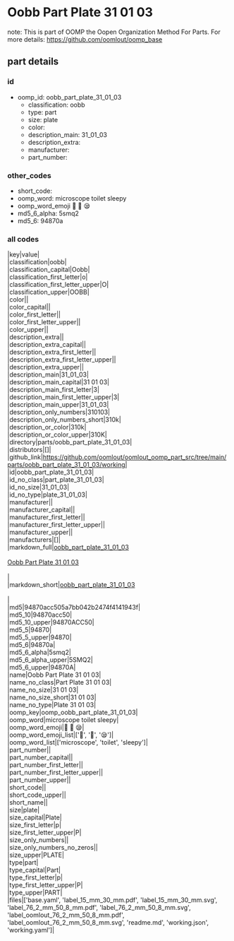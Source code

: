 # Oobb Part Plate 31 01 03  

note: This is part of OOMP the Oopen Organization Method For Parts. For more details: https://github.com/oomlout/oomp_base

##  part details





### id
* oomp_id: oobb_part_plate_31_01_03
  * classification: oobb
  * type: part
  * size: plate
  * color: 
  * description_main: 31_01_03
  * description_extra: 
  * manufacturer: 
  * part_number: 

### other_codes
* short_code: 
* oomp_word: microscope toilet sleepy
* oomp_word_emoji :microscope: :toilet: :sleepy:
* md5_6_alpha: 5smq2
* md5_6: 94870a

### all codes 
|key|value|  
|classification|oobb|  
|classification_capital|Oobb|  
|classification_first_letter|o|  
|classification_first_letter_upper|O|  
|classification_upper|OOBB|  
|color||  
|color_capital||  
|color_first_letter||  
|color_first_letter_upper||  
|color_upper||  
|description_extra||  
|description_extra_capital||  
|description_extra_first_letter||  
|description_extra_first_letter_upper||  
|description_extra_upper||  
|description_main|31_01_03|  
|description_main_capital|31 01 03|  
|description_main_first_letter|3|  
|description_main_first_letter_upper|3|  
|description_main_upper|31_01_03|  
|description_only_numbers|310103|  
|description_only_numbers_short|310k|  
|description_or_color|310k|  
|description_or_color_upper|310K|  
|directory|parts/oobb_part_plate_31_01_03|  
|distributors|[]|  
|github_link|https://github.com/oomlout/oomlout_oomp_part_src/tree/main/parts/oobb_part_plate_31_01_03/working|  
|id|oobb_part_plate_31_01_03|  
|id_no_class|part_plate_31_01_03|  
|id_no_size|31_01_03|  
|id_no_type|plate_31_01_03|  
|manufacturer||  
|manufacturer_capital||  
|manufacturer_first_letter||  
|manufacturer_first_letter_upper||  
|manufacturer_upper||  
|manufacturers|[]|  
|markdown_full|[oobb_part_plate_31_01_03](https://github.com/oomlout/oomlout_oomp_part_src/tree/main/parts/oobb_part_plate_31_01_03/working)<br>[](https://github.com/oomlout/oomlout_oomp_part_src/tree/main/parts/oobb_part_plate_31_01_03/working)<br>[Oobb Part Plate 31 01 03](https://github.com/oomlout/oomlout_oomp_part_src/tree/main/parts/oobb_part_plate_31_01_03/working)<br><br>|  
|markdown_short|[oobb_part_plate_31_01_03](https://github.com/oomlout/oomlout_oomp_part_src/tree/main/parts/oobb_part_plate_31_01_03/working)<br><br>|  
|md5|94870acc505a7bb042b2474f4141943f|  
|md5_10|94870acc50|  
|md5_10_upper|94870ACC50|  
|md5_5|94870|  
|md5_5_upper|94870|  
|md5_6|94870a|  
|md5_6_alpha|5smq2|  
|md5_6_alpha_upper|5SMQ2|  
|md5_6_upper|94870A|  
|name|Oobb Part Plate 31 01 03|  
|name_no_class|Part Plate 31 01 03|  
|name_no_size|31 01 03|  
|name_no_size_short|31 01 03|  
|name_no_type|Plate 31 01 03|  
|oomp_key|oomp_oobb_part_plate_31_01_03|  
|oomp_word|microscope toilet sleepy|  
|oomp_word_emoji|:microscope: :toilet: :sleepy:|  
|oomp_word_emoji_list|[':microscope:', ':toilet:', ':sleepy:']|  
|oomp_word_list|['microscope', 'toilet', 'sleepy']|  
|part_number||  
|part_number_capital||  
|part_number_first_letter||  
|part_number_first_letter_upper||  
|part_number_upper||  
|short_code||  
|short_code_upper||  
|short_name||  
|size|plate|  
|size_capital|Plate|  
|size_first_letter|p|  
|size_first_letter_upper|P|  
|size_only_numbers||  
|size_only_numbers_no_zeros||  
|size_upper|PLATE|  
|type|part|  
|type_capital|Part|  
|type_first_letter|p|  
|type_first_letter_upper|P|  
|type_upper|PART|  
|files|['base.yaml', 'label_15_mm_30_mm.pdf', 'label_15_mm_30_mm.svg', 'label_76_2_mm_50_8_mm.pdf', 'label_76_2_mm_50_8_mm.svg', 'label_oomlout_76_2_mm_50_8_mm.pdf', 'label_oomlout_76_2_mm_50_8_mm.svg', 'readme.md', 'working.json', 'working.yaml']|  

